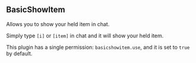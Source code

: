 ## BasicShowItem

Allows you to show your held item in chat.

Simply type `[i]` or `[item]` in chat and it will show your held item.

This plugin has a single permission: `basicshowitem.use`, and it is set to `true` by default.